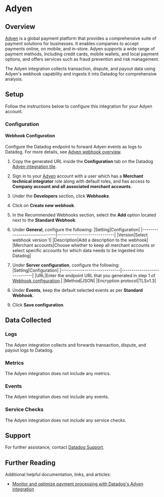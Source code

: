 # Adyen

## Overview

[Adyen][1] is a global payment platform that provides a comprehensive suite of payment solutions for businesses. It enables companies to accept payments online, on mobile, and in-store. Adyen supports a wide range of payment methods, including credit cards, mobile wallets, and local payment options, and offers services such as fraud prevention and risk management.

The Adyen integration collects transaction, dispute, and payout data using Adyen's webhook capability and ingests it into Datadog for comprehensive analysis.

## Setup

Follow the instructions below to configure this integration for your Adyen account.

### Configuration

#### Webhook Configuration

Configure the Datadog endpoint to forward Adyen events as logs to Datadog. For more details, see [Adyen webhook overview][2].

1. Copy the generated URL inside the **Configuration** tab on the Datadog [Adyen integration tile][4].
2. Sign in to your [Adyen][1] account with a user which has a **Merchant technical integrator** role along with default roles, and has access to **Company account and all associated merchant accounts**.
3. Under the **Developers** section, click **Webhooks**.
4. Click on **Create new webhook**.
5. In the Recommended Webhooks section, select the **Add** option located next to the **Standard Webhook**.
6. Under **General**, configure the following:
   |Setting|Configuration|
   |------------------------------|-----------------------------|
   |Version|Select webhook version 1|
   |Description|Add a description to the webhook|
   |Merchant accounts|Choose whether to keep all merchant accounts or select specific accounts for which data needs to be ingested into Datadog|

7. Under **Server configuration**, configure the following:
   |Setting|Configuration|
   |------------------------------|-----------------------------|
   |URL|Enter the endpoint URL that you generated in step 1 of [Webhook configuration](#webhook-configuration).|
   |Method|JSON|
   |Encryption protocol|TLSv1.3|
8. Under **Events**, keep the default selected events as per **Standard Webhook**.
9. Click **Save configuration**.

## Data Collected

### Logs

The Adyen integration collects and forwards transaction, dispute, and payout logs to Datadog.

### Metrics

The Adyen integration does not include any metrics.

### Events

The Adyen integration does not include any events.

### Service Checks

The Adyen integration does not include any service checks.

## Support

For further assistance, contact [Datadog Support][3].

## Further Reading

Additional helpful documentation, links, and articles:

- [Monitor and optimize payment processing with Datadog's Adyen integration][5]


[1]: https://www.adyen.com/
[2]: https://docs.adyen.com/development-resources/webhooks/
[3]: https://docs.datadoghq.com/help/
[4]: /integrations/adyen
[5]: https://www.datadoghq.com/blog/monitor-adyen-payments/